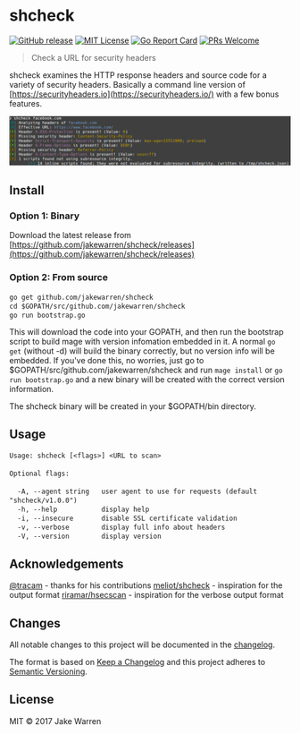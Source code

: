 # shcheck

[![GitHub release](http://img.shields.io/github/release/jakewarren/shcheck.svg?style=flat-square)](https://github.com/jakewarren/shcheck/releases])
[![MIT License](http://img.shields.io/badge/license-MIT-blue.svg?style=flat-square)](https://github.com/jakewarren/shcheck/blob/master/LICENSE)
[![Go Report Card](https://goreportcard.com/badge/github.com/jakewarren/shcheck)](https://goreportcard.com/report/github.com/jakewarren/shcheck)
[![PRs Welcome](https://img.shields.io/badge/PRs-welcome-brightgreen.svg?style=shields)](http://makeapullrequest.com)

> Check a URL for security headers

shcheck examines the HTTP response headers and source code for a variety of security headers. Basically a command line version of [https://securityheaders.io](https://securityheaders.io/) with a few bonus features.

![](screenshot.png)

## Install
### Option 1: Binary

Download the latest release from [https://github.com/jakewarren/shcheck/releases](https://github.com/jakewarren/shcheck/releases)

### Option 2: From source

```
go get github.com/jakewarren/shcheck
cd $GOPATH/src/github.com/jakewarren/shcheck
go run bootstrap.go
```

This will download the code into your GOPATH, and then run the bootstrap script to build mage with version infomation embedded in it. A normal `go get` (without -d) will build the binary correctly, but no version info will be embedded. If you've done this, no worries, just go to $GOPATH/src/github.com/jakewarren/shcheck and run `mage install` or `go run bootstrap.go` and a new binary will be created with the correct version information.

The shcheck binary will be created in your $GOPATH/bin directory.

## Usage

```
Usage: shcheck [<flags>] <URL to scan>

Optional flags:

  -A, --agent string   user agent to use for requests (default "shcheck/v1.0.0")
  -h, --help           display help
  -i, --insecure       disable SSL certificate validation
  -v, --verbose        display full info about headers
  -V, --version        display version

```


## Acknowledgements

[@tracam](http://github.com/tracam) - thanks for his contributions
[meliot/shcheck](https://github.com/meliot/shcheck) - inspiration for the output format
[riramar/hsecscan](https://github.com/riramar/hsecscan) - inspiration for the verbose output format

## Changes

All notable changes to this project will be documented in the [changelog].

The format is based on [Keep a Changelog](http://keepachangelog.com/) and this project adheres to [Semantic Versioning](http://semver.org/).

## License

MIT © 2017 Jake Warren

[changelog]: https://github.com/jakewarren/shcheck/blob/master/CHANGELOG.md